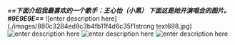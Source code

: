 ***==下面介绍我最喜欢的一个歌手：王心怡（小黑）
下面这是她开演唱会的图片。 #9E9E9E==***
![enter description here](./images/880c3284ed8c3b4fb11f4d6c35f1strong text698.jpg)
![enter description here](./images/433490eeecef311d160af91e98fa0b6.jpg)
![enter description here](./images/656b48f7b2e6fb290931acbc7816672.jpg)
![enter description here](./images/b982e4a7c60a86c803a62e05b81f4e1_2.jpg)
